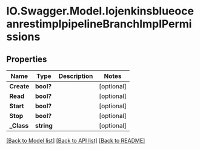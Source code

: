 # IO.Swagger.Model.IojenkinsblueoceanrestimplpipelineBranchImplPermissions
## Properties

Name | Type | Description | Notes
------------ | ------------- | ------------- | -------------
**Create** | **bool?** |  | [optional] 
**Read** | **bool?** |  | [optional] 
**Start** | **bool?** |  | [optional] 
**Stop** | **bool?** |  | [optional] 
**_Class** | **string** |  | [optional] 

[[Back to Model list]](../README.md#documentation-for-models) [[Back to API list]](../README.md#documentation-for-api-endpoints) [[Back to README]](../README.md)

